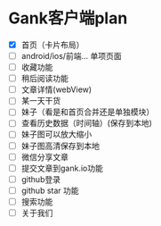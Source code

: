 # Gank客户端plan

* [x] 首页（卡片布局）
* [ ] android/ios/前端... 单项页面
* [ ] 收藏功能
* [ ] 稍后阅读功能
* [ ] 文章详情(webView)
* [ ] 某一天干货
* [ ] 妹子（看是和首页合并还是单独模块）
* [ ] 查看历史数据（时间轴）(保存到本地)
* [ ] 妹子图可以放大缩小
* [ ] 妹子图高清保存到本地
* [ ] 微信分享文章
* [ ] 提交文章到gank.io功能
* [ ] github登录
* [ ] github star 功能
* [ ] 搜索功能
* [ ] 关于我们
